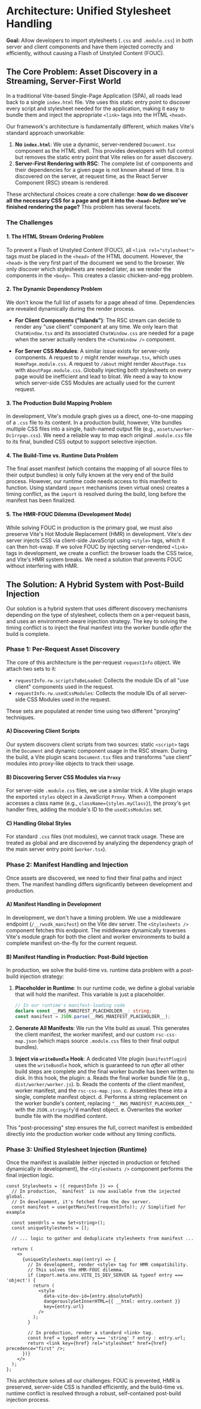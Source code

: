 # Architecture: Unified Stylesheet Handling

**Goal:** Allow developers to import stylesheets (`.css` and `.module.css`) in both server and client components and have them injected correctly and efficiently, without causing a Flash of Unstyled Content (FOUC).

## The Core Problem: Asset Discovery in a Streaming, Server-First World

In a traditional Vite-based Single-Page Application (SPA), all roads lead back to a single `index.html` file. Vite uses this static entry point to discover every script and stylesheet needed for the application, making it easy to bundle them and inject the appropriate `<link>` tags into the HTML `<head>`.

Our framework's architecture is fundamentally different, which makes Vite's standard approach unworkable:

1.  **No `index.html`**: We use a dynamic, server-rendered `Document.tsx` component as the HTML shell. This provides developers with full control but removes the static entry point that Vite relies on for asset discovery.
2.  **Server-First Rendering with RSC**: The complete list of components and their dependencies for a given page is not known ahead of time. It is discovered on the server, at request time, as the React Server Component (RSC) stream is rendered.

These architectural choices create a core challenge: **how do we discover all the necessary CSS for a page and get it into the `<head>` *before* we've finished rendering the page?** This problem has several facets.

### The Challenges

#### 1. The HTML Stream Ordering Problem
To prevent a Flash of Unstyled Content (FOUC), all `<link rel="stylesheet">` tags must be placed in the `<head>` of the HTML document. However, the `<head>` is the very first part of the document we send to the browser. We only discover which stylesheets are needed later, as we render the components in the `<body>`. This creates a classic chicken-and-egg problem.

#### 2. The Dynamic Dependency Problem
We don't know the full list of assets for a page ahead of time. Dependencies are revealed dynamically during the render process.

*   **For Client Components ("Islands")**: The RSC stream can decide to render any "use client" component at any time. We only learn that `ChatWindow.tsx` and its associated `ChatWindow.css` are needed for a page when the server actually renders the `<ChatWindow />` component.

*   **For Server CSS Modules**: A similar issue exists for server-only components. A request to `/` might render `HomePage.tsx`, which uses `HomePage.module.css`. A request to `/about` might render `AboutPage.tsx` with `AboutPage.module.css`. Globally injecting both stylesheets on every page would be inefficient and lead to bloat. We need a way to know which server-side CSS Modules are actually used for the current request.

#### 3. The Production Build Mapping Problem
In development, Vite's module graph gives us a direct, one-to-one mapping of a `.css` file to its content. In a production build, however, Vite bundles multiple CSS files into a single, hash-named output file (e.g., `assets/worker-Dc1rrpqn.css`). We need a reliable way to map each original `.module.css` file to its final, bundled CSS output to support selective injection.

#### 4. The Build-Time vs. Runtime Data Problem
The final asset manifest (which contains the mapping of all source files to their output bundles) is only fully known at the very end of the build process. However, our runtime code needs access to this manifest to function. Using standard `import` mechanisms (even virtual ones) creates a timing conflict, as the `import` is resolved during the build, long before the manifest has been finalized.

#### 5. The HMR-FOUC Dilemma (Development Mode)
While solving FOUC in production is the primary goal, we must also preserve Vite's Hot Module Replacement (HMR) in development. Vite's dev server injects CSS via client-side JavaScript using `<style>` tags, which it can then hot-swap. If we solve FOUC by injecting server-rendered `<link>` tags in development, we create a conflict: the browser loads the CSS twice, and Vite's HMR system breaks. We need a solution that prevents FOUC without interfering with HMR.

## The Solution: A Hybrid System with Post-Build Injection

Our solution is a hybrid system that uses different discovery mechanisms depending on the type of stylesheet, collects them on a per-request basis, and uses an environment-aware injection strategy. The key to solving the timing conflict is to inject the final manifest into the worker bundle *after* the build is complete.

### Phase 1: Per-Request Asset Discovery
The core of this architecture is the per-request `requestInfo` object. We attach two sets to it:

*   `requestInfo.rw.scriptsToBeLoaded`: Collects the module IDs of all "use client" components used in the request.
*   `requestInfo.rw.usedCssModules`: Collects the module IDs of all server-side CSS Modules used in the request.

These sets are populated at render time using two different "proxying" techniques.

#### A) Discovering Client Scripts
Our system discovers client scripts from two sources: static `<script>` tags in the `Document` and dynamic component usage in the RSC stream. During the build, a Vite plugin scans `Document.tsx` files and transforms "use client" modules into proxy-like objects to track their usage.

#### B) Discovering Server CSS Modules via `Proxy`
For server-side `.module.css` files, we use a similar trick. A Vite plugin wraps the exported `styles` object in a JavaScript `Proxy`. When a component accesses a class name (e.g., `className={styles.myClass}`), the proxy's `get` handler fires, adding the module's ID to the `usedCssModules` set.

#### C) Handling Global Styles
For standard `.css` files (not modules), we cannot track usage. These are treated as global and are discovered by analyzing the dependency graph of the main server entry point (`worker.tsx`).

### Phase 2: Manifest Handling and Injection

Once assets are discovered, we need to find their final paths and inject them. The manifest handling differs significantly between development and production.

#### A) Manifest Handling in Development
In development, we don't have a timing problem. We use a middleware endpoint (`/__rwsdk_manifest`) on the Vite dev server. The `<Stylesheets />` component fetches this endpoint. The middleware dynamically traverses Vite's module graph for both the client and worker environments to build a complete manifest on-the-fly for the current request.

#### B) Manifest Handling in Production: Post-Build Injection
In production, we solve the build-time vs. runtime data problem with a post-build injection strategy:

1.  **Placeholder in Runtime**: In our runtime code, we define a global variable that will hold the manifest. This variable is just a placeholder.
    ```typescript
    // In our runtime's manifest-loading code
    declare const __RWS_MANIFEST_PLACEHOLDER__: string;
    const manifest = JSON.parse(__RWS_MANIFEST_PLACEHOLDER__);
    ```

2.  **Generate All Manifests**: We run the Vite build as usual. This generates the client manifest, the worker manifest, and our custom `rsc-css-map.json` (which maps source `.module.css` files to their final output bundles).

3.  **Inject via `writeBundle` Hook**: A dedicated Vite plugin (`manifestPlugin`) uses the `writeBundle` hook, which is guaranteed to run *after* all other build steps are complete and the final worker bundle has been written to disk. In this hook, the plugin:
    a. Reads the final worker bundle file (e.g., `dist/worker/worker.js`).
    b. Reads the contents of the client manifest, worker manifest, and the `rsc-css-map.json`.
    c. Assembles these into a single, complete manifest object.
    d. Performs a string replacement on the worker bundle's content, replacing `"__RWS_MANIFEST_PLACEHOLDER__"` with the `JSON.stringify`'d manifest object.
    e. Overwrites the worker bundle file with the modified content.

This "post-processing" step ensures the full, correct manifest is embedded directly into the production worker code without any timing conflicts.

### Phase 3: Unified Stylesheet Injection (Runtime)
Once the manifest is available (either injected in production or fetched dynamically in development), the `<Stylesheets />` component performs the final injection logic.

```tsx
const Stylesheets = ({ requestInfo }) => {
  // In production, `manifest` is now available from the injected global.
  // In development, it's fetched from the dev server.
  const manifest = use(getManifest(requestInfo)); // Simplified for example
  
  const seenUrls = new Set<string>();
  const uniqueStylesheets = [];

  // ... logic to gather and deduplicate stylesheets from manifest ...

  return (
    <>
      {uniqueStylesheets.map((entry) => {
        // In development, render <style> tag for HMR compatibility.
        // This solves the HMR-FOUC dilemma.
        if (import.meta.env.VITE_IS_DEV_SERVER && typeof entry === 'object') {
          return (
            <style
              data-vite-dev-id={entry.absolutePath}
              dangerouslySetInnerHTML={{ __html: entry.content }}
              key={entry.url}
            />
          );
        }

        // In production, render a standard <link> tag.
        const href = typeof entry === 'string' ? entry : entry.url;
        return <link key={href} rel="stylesheet" href={href} precedence="first" />;
      })}
    </>
  );
};
```

This architecture solves all our challenges: FOUC is prevented, HMR is preserved, server-side CSS is handled efficiently, and the build-time vs. runtime conflict is resolved through a robust, self-contained post-build injection process.
